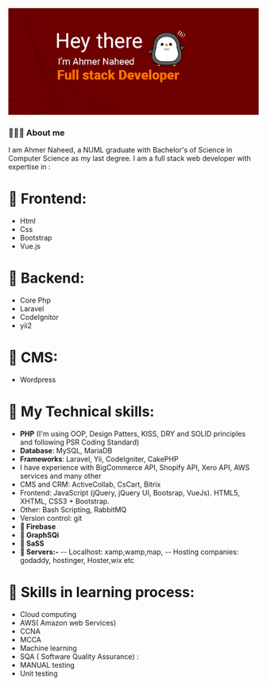 <picture>
 <source media="(prefers-color-scheme: dark)" srcset="https://raw.githubusercontent.com/ahmer-naheed-247/ahmer-naheed-247/master/Ahmer%20copy%20(2).jpg">
 <source media="(prefers-color-scheme: light)" srcset="https://raw.githubusercontent.com/ahmer-naheed-247/ahmer-naheed-247/master/Ahmer%20copy%20(2).jpg">
 <img alt="YOUR-ALT-TEXT" src="https://raw.githubusercontent.com/ahmer-naheed-247/ahmer-naheed-247/master/Ahmer%20copy%20(2).jpg">
</picture>

### 🙋🏻‍♂️ About me
  I am Ahmer Naheed, a NUML graduate with Bachelor's of Science in Computer Science as my last degree. I am a full stack web developer with expertise in :
# 🌱 Frontend: 
  - Html
  - Css
  - Bootstrap
  - Vue.js
# 🌱 Backend: 
  - Core Php
  - Laravel
  - CodeIgnitor
  - yii2
# 🌱 CMS: 
  - Wordpress
# 💬 My Technical skills:
 - **PHP** (I'm using OOP, Design Patters, KISS, DRY and SOLID principles and following PSR Coding Standard)
 - **Database**: MySQL, MariaDB
 - **Frameworks**: Laravel, Yii, CodeIgniter, CakePHP
 -  I have experience with BigCommerce API, Shopify API, Xero API, AWS services and many other
 -  CMS and CRM: ActiveCollab, CsCart, Bitrix
 -  Frontend: JavaScript (jQuery, jQuery UI, Bootsrap, VueJs). HTML5, XHTML, CSS3 + Bootstrap.
 -  Other: Bash Scripting, RabbitMQ
 -  Version control: git
 - **💬 Firebase**
 - **💬 GraphSQi**
 - **💬 SaSS**
 - **💬 Servers:-**
  -- Localhost: xamp,wamp,map,
  -- Hosting companies: godaddy, hostinger, Hoster,wix etc
# 🌱 Skills in learning process:
  - Cloud computing
  - AWS( Amazon web Services)
  - CCNA
  - MCCA
  - Machine learning
  - SQA ( Software Quality Assurance) :
  - MANUAL testing
  - Unit testing
<!--
**ahmer-naheed-247/ahmer-naheed-247** is a ✨ _special_ ✨ repository because its `README.md` (this file) appears on your GitHub profile.

Here are some ideas to get you started:

- 🔭 I’m currently working on ...
- 🌱 I’m currently learning ...
- 👯 I’m looking to collaborate on ...
- 🤔 I’m looking for help with ...
- 💬 Ask me about ...
- 📫 How to reach me: ...
- 😄 Pronouns: ...
- ⚡ Fun fact: ...
-->
